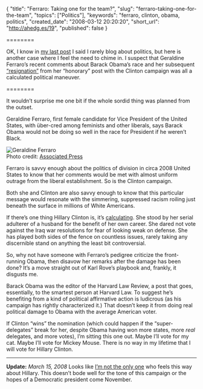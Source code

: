 {
  "title": "Ferraro: Taking one for the team?",
  "slug": "ferraro-taking-one-for-the-team",
  "topics": ["Politics"],
  "keywords": "ferraro, clinton, obama, politics",
  "created_date": "2008-03-12 20:20:20",
  "short_url": "http://ahedg.es/19",
  "published": false
}

========

OK, I know in <a href="http://andrew.hedges.name/blog/2008/03/11/spitzer-shot-across-the-bow" title="Spitzer: Shot across the bow?">my last post</a> I said I rarely blog about politics, but here is another case where I feel the need to chime in. I suspect that Geraldine Ferraro&#8217;s recent comments about Barack Obama&#8217;s race and her subsequent <a href="http://news.yahoo.com/s/ap/20080312/ap_on_el_pr/obama_ferraro_17" title=" Ferraro leaves Clinton campaign post">&#8220;resignation&#8221;</a> from her &#8220;honorary&#8221; post with the Clinton campaign was all a calculated political maneuver.

========

<p class="outdent">It wouldn&#8217;t surprise me one bit if the whole sordid thing was planned from the outset.</p>
<p>Geraldine Ferraro, first female candidate for Vice President of the United States, with über-cred among feminists and other liberals, says Barack Obama would not be doing so well in the race for President if he weren&#8217;t Black.</p>
<div class="photo-left">
	<p>
		<img src="http://segdeha.com/blog/assets/imgs/ferraro.jpg" alt="Geraldine Ferraro"><br />
		Photo credit: <a href="http://news.yahoo.com/nphotos/Barack-Obama-Chicago-Geraldine-Ferraro-Hillary-Rodham-Clinton/photo//080312/480/nyol92003122337//s:/ap/20080312/ap_on_el_pr/obama_ferraro;_ylt=Am7npuSdX0f2bBlrvnWpEtNh24cA">Associated Press</a>
	</p>
</div>
<p>Ferraro is savvy enough about the politics of division in circa 2008 United States to know that her comments would be met with almost uniform outrage from the liberal establishment. So is the Clinton campaign.</p>
<p>Both she and Clinton are also savvy enough to know that this particular message would resonate with the simmering, suppressed racism roiling just beneath the surface in millions of White Americans.</p>
<p>If there&#8217;s one thing Hillary Clinton is, it&#8217;s <a href="http://www.commondreams.org/archive/2008/03/13/7672/">calculating</a>. She stood by her serial adulterer of a husband for the benefit of her own career. She dared not vote against the Iraq war resolutions for fear of looking weak on defense. She has played both sides of the fence on countless issues, rarely taking any discernible stand on anything the least bit controversial.</p>
<p>So, why not have someone with Ferraro&#8217;s pedigree criticize the front-running Obama, then disavow her remarks after the damage has been done? It&#8217;s a move straight out of Karl Rove&#8217;s playbook and, frankly, it disgusts me.</p>
<p>Barack Obama was the editor of the Harvard Law Review, a post that goes, essentially, to the smartest person at Harvard Law. To suggest he&#8217;s benefiting from a kind of political affirmative action is ludicrous (as his campaign has rightly characterized it.) That doesn&#8217;t keep it from doing real political damage to Obama with the average American voter.</p>
<p>If Clinton &#8220;wins&#8221; the nomination (which could happen if the &#8220;super-delegates&#8221; break for her, despite Obama having won more states, more <em>real</em> delegates, and more votes), I&#8217;m sitting this one out. Maybe I&#8217;ll vote for my cat. Maybe I&#8217;ll vote for Mickey Mouse. There is no way in my lifetime that I will vote for Hillary Clinton.</p>
<hr />
<p><strong>Update:</strong> <em>March 15, 2008</em> Looks like <a href="http://theimpolitic.blogspot.com/2008/03/hillary-just-lost-me.html">I&#8217;m not the only one</a> who feels this way about Hillary. This doesn&#8217;t bode well for the tone of this campaign or the hopes of a Democratic president come November.</p>

